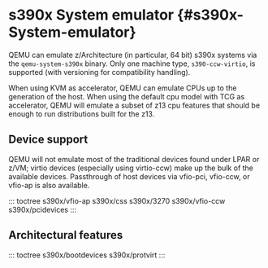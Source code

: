 # s390x System emulator {#s390x-System-emulator}

QEMU can emulate z/Architecture (in particular, 64 bit) s390x systems
via the `qemu-system-s390x` binary. Only one machine type,
`s390-ccw-virtio`, is supported (with versioning for compatibility
handling).

When using KVM as accelerator, QEMU can emulate CPUs up to the
generation of the host. When using the default cpu model with TCG as
accelerator, QEMU will emulate a subset of z13 cpu features that should
be enough to run distributions built for the z13.

## Device support

QEMU will not emulate most of the traditional devices found under LPAR
or z/VM; virtio devices (especially using virtio-ccw) make up the bulk
of the available devices. Passthrough of host devices via vfio-pci,
vfio-ccw, or vfio-ap is also available.

::: toctree
s390x/vfio-ap s390x/css s390x/3270 s390x/vfio-ccw s390x/pcidevices
:::

## Architectural features

::: toctree
s390x/bootdevices s390x/protvirt
:::
